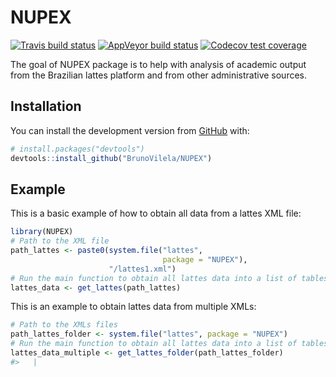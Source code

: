 
<!-- README.md is generated from README.Rmd. Please edit that file -->

# NUPEX

<!-- badges: start -->

[![Travis build
status](https://travis-ci.com/BrunoVilela/NUPEX.svg?branch=master)](https://travis-ci.com/BrunoVilela/NUPEX)
[![AppVeyor build
status](https://ci.appveyor.com/api/projects/status/github/BrunoVilela/NUPEX?branch=master&svg=true)](https://ci.appveyor.com/project/BrunoVilela/NUPEX)
[![Codecov test
coverage](https://codecov.io/gh/BrunoVilela/NUPEX/branch/master/graph/badge.svg)](https://codecov.io/gh/BrunoVilela/NUPEX?branch=master)
<!-- badges: end -->

The goal of NUPEX package is to help with analysis of academic output
from the Brazilian lattes platform and from other administrative
sources.

## Installation

You can install the development version from
[GitHub](https://github.com/) with:

``` r
# install.packages("devtools")
devtools::install_github("BrunoVilela/NUPEX")
```

## Example

This is a basic example of how to obtain all data from a lattes XML
file:

``` r
library(NUPEX)
# Path to the XML file
path_lattes <- paste0(system.file("lattes", 
                                  package = "NUPEX"),
                      "/lattes1.xml")
# Run the main function to obtain all lattes data into a list of tables
lattes_data <- get_lattes(path_lattes)
```

This is an example to obtain lattes data from multiple XMLs:

``` r
# Path to the XMLs files
path_lattes_folder <- system.file("lattes", package = "NUPEX")
# Run the main function to obtain all lattes data into a list of tables
lattes_data_multiple <- get_lattes_folder(path_lattes_folder)
#>   |                                                                              |                                                                      |   0%  |                                                                              |==================                                                    |  25%  |                                                                              |===================================                                   |  50%  |                                                                              |====================================================                  |  75%  |                                                                              |======================================================================| 100%
```

